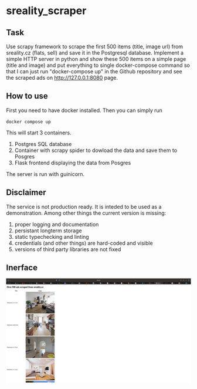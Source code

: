 # sreality_scraper

## Task 
Use scrapy framework to scrape the first 500 items (title, image url) from sreality.cz (flats, sell) and save it in the Postgresql database. Implement a simple HTTP server in python and show these 500 items on a simple page (title and image) and put everything to single docker-compose command so that I can just run "docker-compose up" in the Github repository and see the scraped ads on http://127.0.0.1:8080 page.

## How to use
First you need to have docker installed. Then you can simply run 
```
docker compose up
```
This will start 3 containers. 
1. Postgres SQL database
2. Container with scrapy spider to dowload the data and save them to Posgres
3. Flask frontend displaying the data from Posgres

The server is run with guinicorn.

## Disclaimer

The service is not production ready. It is inteded to be used as a demonstration. Among other things the current version is missing:
1. proper logging and documentation
2. persistant longterm storage
3. static typechecking and linting
4. credentials (and other things) are hard-coded and visible
5. versions of third party libraries are not fixed

## Inerface

![image](interface.png)
